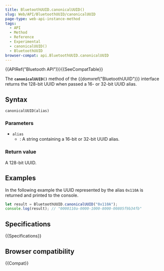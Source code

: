 ```yaml
---
title: BluetoothUUID.canonicalUUID()
slug: Web/API/BluetoothUUID/canonicalUUID
page-type: web-api-instance-method
tags:
  - API
  - Method
  - Reference
  - Experimental
  - canonicalUUID()
  - BluetoothUUID
browser-compat: api.BluetoothUUID.canonicalUUID
---
```


{{APIRef("Bluetooth API")}}{{SeeCompatTable}}

The **`canonicalUUID()`** method of the {{domxref("BluetoothUUID")}} interface returns the 128-bit UUID when passed a 16- or 32-bit UUID alias.

## Syntax

```js-nolint
canonicalUUID(alias)
```

### Parameters

- `alias`
  - : A string containing a 16-bit or 32-bit UUID alias.

### Return value

A 128-bit UUID.

## Examples

In the following example the UUID represented by the alias `0x110A` is returned and printed to the console.

```js
let result = BluetoothUUID.canonicalUUID("0x110A");
console.log(result); // "0000110a-0000-1000-8000-00805f9b34fb"
```

## Specifications

{{Specifications}}

## Browser compatibility

{{Compat}}
